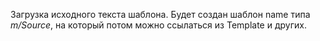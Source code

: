 Загрузка исходного текста шаблона. Будет создан
шаблон name типа *m/Source*, на который потом можно
ссылаться из Template и других.